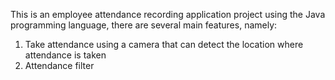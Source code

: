 This is an employee attendance recording application project using the Java programming language, there are several main features, namely:
1. Take attendance using a camera that can detect the location where attendance is taken
2. Attendance filter
